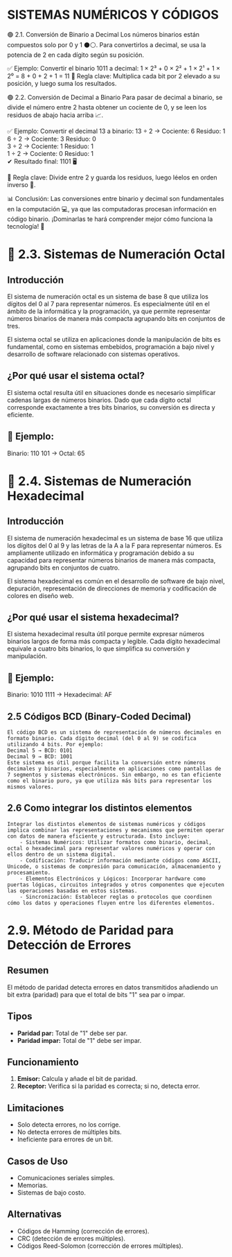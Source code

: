 # SISTEMAS NUMÉRICOS Y CÓDIGOS

🟢 2.1. Conversión de Binario a Decimal
Los números binarios están compuestos solo por 0 y 1 ⚫⚪. Para convertirlos a decimal, se usa la potencia de 2 en cada dígito según su posición.

✅ Ejemplo: Convertir el binario 1011 a decimal:
1 × 2³ + 0 × 2² + 1 × 2¹ + 1 × 2⁰
= 8 + 0 + 2 + 1
= 11
📌 Regla clave: Multiplica cada bit por 2 elevado a su posición, y luego suma los resultados.

🟢 2.2. Conversión de Decimal a Binario
Para pasar de decimal a binario, se divide el número entre 2 hasta obtener un cociente de 0, y se leen los residuos de abajo hacia arriba 📈.

✅ Ejemplo: Convertir el decimal 13 a binario:
13 ÷ 2  → Cociente: 6   Residuo: 1  
6  ÷ 2  → Cociente: 3   Residuo: 0  
3  ÷ 2  → Cociente: 1   Residuo: 1  
1  ÷ 2  → Cociente: 0   Residuo: 1  
✔ Resultado final: 1101 🖥️

📌 Regla clave: Divide entre 2 y guarda los residuos, luego léelos en orden inverso 🔄.

📊 Conclusión:
Las conversiones entre binario y decimal son fundamentales en la computación 💻, ya que las computadoras procesan información en código binario. ¡Dominarlas te hará comprender mejor cómo funciona la tecnología! 🚀


# 📌 2.3. Sistemas de Numeración Octal

## Introducción

El sistema de numeración octal es un sistema de base 8 que utiliza los dígitos del 0 al 7 para representar números. Es especialmente útil en el ámbito de la informática y la programación, ya que permite representar números binarios de manera más compacta agrupando bits en conjuntos de tres.

El sistema octal se utiliza en aplicaciones donde la manipulación de bits es fundamental, como en sistemas embebidos, programación a bajo nivel y desarrollo de software relacionado con sistemas operativos.

## ¿Por qué usar el sistema octal?

El sistema octal resulta útil en situaciones donde es necesario simplificar cadenas largas de números binarios. Dado que cada dígito octal corresponde exactamente a tres bits binarios, su conversión es directa y eficiente.

## 📝 Ejemplo:

Binario: 110 101 -> Octal: 65

# 📌 2.4. Sistemas de Numeración Hexadecimal

## Introducción

El sistema de numeración hexadecimal es un sistema de base 16 que utiliza los dígitos del 0 al 9 y las letras de la A a la F para representar números. Es ampliamente utilizado en informática y programación debido a su capacidad para representar números binarios de manera más compacta, agrupando bits en conjuntos de cuatro.

El sistema hexadecimal es común en el desarrollo de software de bajo nivel, depuración, representación de direcciones de memoria y codificación de colores en diseño web.

## ¿Por qué usar el sistema hexadecimal?

El sistema hexadecimal resulta útil porque permite expresar números binarios largos de forma más compacta y legible. Cada dígito hexadecimal equivale a cuatro bits binarios, lo que simplifica su conversión y manipulación.

## 📝 Ejemplo:

Binario: 1010 1111 -> Hexadecimal: AF

## 2.5 Códigos BCD (Binary-Coded Decimal)
    El código BCD es un sistema de representación de números decimales en formato binario. Cada dígito decimal (del 0 al 9) se codifica utilizando 4 bits. Por ejemplo:
    Decimal 5 → BCD: 0101
    Decimal 9 → BCD: 1001
    Este sistema es útil porque facilita la conversión entre números decimales y binarios, especialmente en aplicaciones como pantallas de 7 segmentos y sistemas electrónicos. Sin embargo, no es tan eficiente como el binario puro, ya que utiliza más bits para representar los mismos valores.
## 2.6 Como integrar los distintos elementos    
    Integrar los distintos elementos de sistemas numéricos y códigos implica combinar las representaciones y mecanismos que permiten operar con datos de manera eficiente y estructurada. Esto incluye:
        - Sistemas Numéricos: Utilizar formatos como binario, decimal, octal o hexadecimal para representar valores numéricos y operar con ellos dentro de un sistema digital.
        - Codificación: Traducir información mediante códigos como ASCII, Unicode, o sistemas de compresión para comunicación, almacenamiento y procesamiento.
        - Elementos Electrónicos y Lógicos: Incorporar hardware como puertas lógicas, circuitos integrados y otros componentes que ejecuten las operaciones basadas en estos sistemas.
        - Sincronización: Establecer reglas o protocolos que coordinen cómo los datos y operaciones fluyen entre los diferentes elementos.




# 2.9. Método de Paridad para Detección de Errores

## Resumen

El método de paridad detecta errores en datos transmitidos añadiendo un bit extra (paridad) para que el total de bits "1" sea par o impar.

## Tipos

* **Paridad par:** Total de "1" debe ser par.
* **Paridad impar:** Total de "1" debe ser impar.

## Funcionamiento

1.  **Emisor:** Calcula y añade el bit de paridad.
2.  **Receptor:** Verifica si la paridad es correcta; si no, detecta error.

## Limitaciones

* Solo detecta errores, no los corrige.
* No detecta errores de múltiples bits.
* Ineficiente para errores de un bit.

## Casos de Uso

* Comunicaciones seriales simples.
* Memorias.
* Sistemas de bajo costo.

## Alternativas

* Códigos de Hamming (corrección de errores).
* CRC (detección de errores múltiples).
* Códigos Reed-Solomon (corrección de errores múltiples).











































